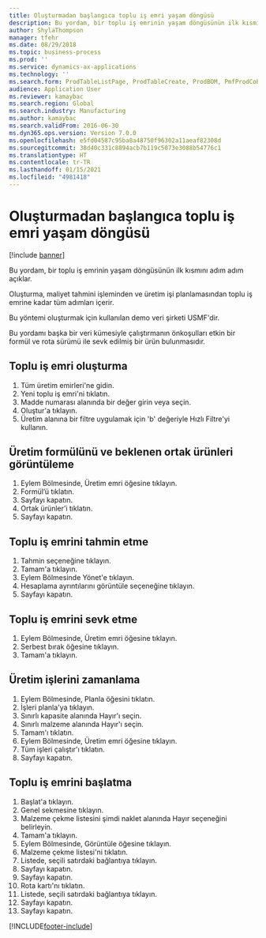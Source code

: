 ```yaml
---
title: Oluşturmadan başlangıca toplu iş emri yaşam döngüsü
description: Bu yordam, bir toplu iş emrinin yaşam döngüsünün ilk kısmını adım adım açıklar.
author: ShylaThompson
manager: tfehr
ms.date: 08/29/2018
ms.topic: business-process
ms.prod: ''
ms.service: dynamics-ax-applications
ms.technology: ''
ms.search.form: ProdTableListPage, ProdTableCreate, ProdBOM, PmfProdCoBy, ProdParmCostEstimation, ProdCalcTrans, ProdParmRelease, ProdSchedule, ProdRouteJob, ProdParmStartUp, ProdJournalTransBOM, ProdJournalTransRoute
audience: Application User
ms.reviewer: kamaybac
ms.search.region: Global
ms.search.industry: Manufacturing
ms.author: kamaybac
ms.search.validFrom: 2016-06-30
ms.dyn365.ops.version: Version 7.0.0
ms.openlocfilehash: e5fd04587c95ba8a48750f96302a11aeaf82308d
ms.sourcegitcommit: 38d40c331c8894acb7b119c5073e3088b54776c1
ms.translationtype: HT
ms.contentlocale: tr-TR
ms.lasthandoff: 01/15/2021
ms.locfileid: "4981418"
---
```

# <a name="batch-order-lifecycle-from-create-to-start"></a>Oluşturmadan başlangıca toplu iş emri yaşam döngüsü

[!include [banner](../../includes/banner.md)]

Bu yordam, bir toplu iş emrinin yaşam döngüsünün ilk kısmını adım adım açıklar.

Oluşturma, maliyet tahmini işleminden ve üretim işi planlamasından toplu iş emrine kadar tüm adımları içerir.



Bu yöntemi oluşturmak için kullanılan demo veri şirketi USMF'dir. 



Bu yordamı başka bir veri kümesiyle çalıştırmanın önkoşulları etkin bir formül ve rota sürümü ile sevk edilmiş bir ürün bulunmasıdır.


## <a name="create-a-batch-order"></a>Toplu iş emri oluşturma
1. Tüm üretim emirleri'ne gidin.
2. Yeni toplu iş emri'ni tıklatın.
3. Madde numarası alanında bir değer girin veya seçin.
4. Oluştur'a tıklayın.
5. Üretim alanına bir filtre uygulamak için 'b' değeriyle Hızlı Filtre'yi kullanın.

## <a name="view-production-formula-and-expected-co-products"></a>Üretim formülünü ve beklenen ortak ürünleri görüntüleme
1. Eylem Bölmesinde, Üretim emri öğesine tıklayın.
2. Formül’ü tıklatın.
3. Sayfayı kapatın.
4. Ortak ürünler’i tıklatın.
5. Sayfayı kapatın.

## <a name="estimate-the-batch-order"></a>Toplu iş emrini tahmin etme
1. Tahmin seçeneğine tıklayın.
2. Tamam'a tıklayın.
3. Eylem Bölmesinde Yönet'e tıklayın.
4. Hesaplama ayrıntılarını görüntüle seçeneğine tıklayın.
5. Sayfayı kapatın.

## <a name="release-the-batch-order"></a>Toplu iş emrini sevk etme
1. Eylem Bölmesinde, Üretim emri öğesine tıklayın.
2. Serbest bırak öğesine tıklayın.
3. Tamam'a tıklayın.

## <a name="schedule-production-jobs"></a>Üretim işlerini zamanlama
1. Eylem Bölmesinde, Planla öğesini tıklatın.
2. İşleri planla'ya tıklayın.
3. Sınırlı kapasite alanında Hayır'ı seçin.
4. Sınırlı malzeme alanında Hayır'ı seçin.
5. Tamam'ı tıklatın.
6. Eylem Bölmesinde, Üretim emri öğesine tıklayın.
7. Tüm işleri çalıştır'ı tıklatın.
8. Sayfayı kapatın.

## <a name="start-the-batch-order"></a>Toplu iş emrini başlatma
1. Başlat'a tıklayın.
2. Genel sekmesine tıklayın.
3. Malzeme çekme listesini şimdi naklet alanında Hayır seçeneğini belirleyin.
4. Tamam'a tıklayın.
5. Eylem Bölmesinde, Görüntüle öğesine tıklayın.
6. Malzeme çekme listesi'ni tıklatın.
7. Listede, seçili satırdaki bağlantıya tıklayın.
8. Sayfayı kapatın.
9. Sayfayı kapatın.
10. Rota kartı'nı tıklatın.
11. Listede, seçili satırdaki bağlantıya tıklayın.
12. Sayfayı kapatın.
13. Sayfayı kapatın.



[!INCLUDE[footer-include](../../../includes/footer-banner.md)]